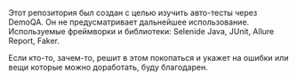 Этот репозитория был создан с целью изучить авто-тесты через DemoQA. Он не предусматривает дальнейшее использование. Используемые фреймворки и библиотеки: Selenide Java, JUnit, Allure Report, Faker.

Если кто-то, зачем-то, решит в этом покопаться и укажет на ошибки или вещи которые можно доработать, буду благодарен.

